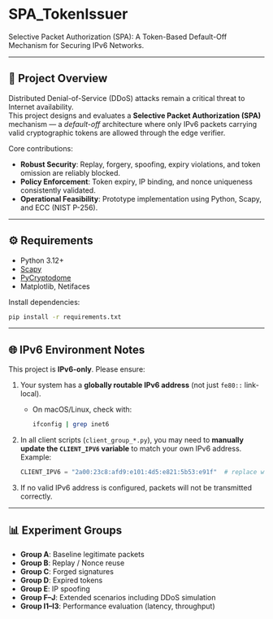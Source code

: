 # SPA_TokenIssuer

Selective Packet Authorization (SPA): A Token-Based Default-Off Mechanism for Securing IPv6 Networks.  

---

## 📖 Project Overview
Distributed Denial-of-Service (DDoS) attacks remain a critical threat to Internet availability.  
This project designs and evaluates a **Selective Packet Authorization (SPA)** mechanism — a *default-off* architecture where only IPv6 packets carrying valid cryptographic tokens are allowed through the edge verifier.

Core contributions:
- **Robust Security**: Replay, forgery, spoofing, expiry violations, and token omission are reliably blocked.  
- **Policy Enforcement**: Token expiry, IP binding, and nonce uniqueness consistently validated.  
- **Operational Feasibility**: Prototype implementation using Python, Scapy, and ECC (NIST P-256).  

---

## ⚙️ Requirements
- Python 3.12+
- [Scapy](https://scapy.net/)
- [PyCryptodome](https://www.pycryptodome.org/)
- Matplotlib, Netifaces

Install dependencies:
```bash
pip install -r requirements.txt
```

---

## 🌐 IPv6 Environment Notes
This project is **IPv6-only**. Please ensure:

1. Your system has a **globally routable IPv6 address** (not just `fe80::` link-local).  
   - On macOS/Linux, check with:
     ```bash
     ifconfig | grep inet6
     ```

2. In all client scripts (`client_group_*.py`), you may need to **manually update the `CLIENT_IPV6` variable** to match your own IPv6 address.  
   Example:
   ```python
   CLIENT_IPV6 = "2a00:23c8:afd9:e101:4d5:e821:5b53:e91f"  # replace with your IPv6

3.	If no valid IPv6 address is configured, packets will not be transmitted correctly.

---

## 📊 Experiment Groups
- **Group A**: Baseline legitimate packets  
- **Group B**: Replay / Nonce reuse  
- **Group C**: Forged signatures  
- **Group D**: Expired tokens  
- **Group E**: IP spoofing  
- **Group F–J**: Extended scenarios including DDoS simulation  
- **Group I1–I3**: Performance evaluation (latency, throughput)
